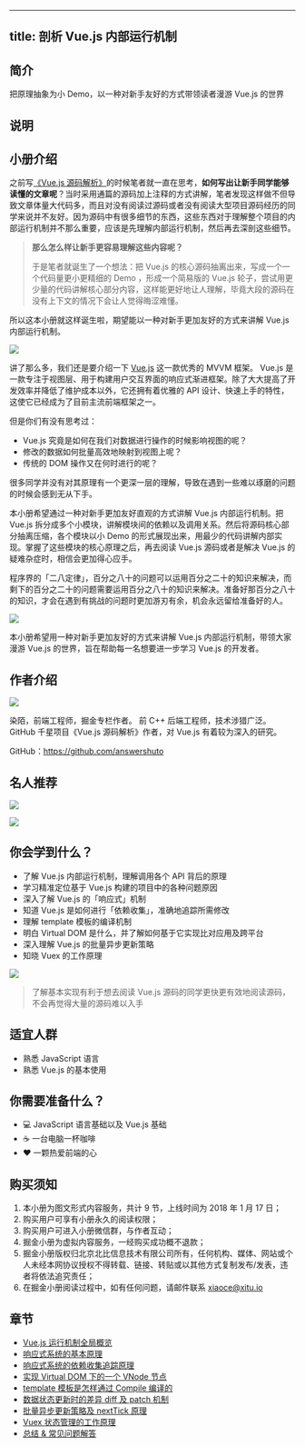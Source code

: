 
---
title: 剖析 Vue.js 内部运行机制
---

## 简介
把原理抽象为小 Demo，以一种对新手友好的方式带领读者漫游 Vue.js 的世界

## 说明
## 小册介绍

之前写[《Vue.js 源码解析》](https://github.com/answershuto/learnVue)的时候笔者就一直在思考，**如何写出让新手同学能够读懂的文章呢**？当时采用通篇的源码加上注释的方式讲解，笔者发现这样做不但导致文章体量大代码多，而且对没有阅读过源码或者没有阅读大型项目源码经历的同学来说并不友好。因为源码中有很多细节的东西，这些东西对于理解整个项目的内部运行机制并不那么重要，应该是先理解内部运行机制，然后再去深剖这些细节。

> **那么怎么样让新手更容易理解这些内容呢？**
> 
> 于是笔者就诞生了一个想法：把 Vue.js 的核心源码抽离出来，写成一个一个代码量更小更精细的 Demo ，形成一个简易版的 Vue.js 轮子，尝试用更少量的代码讲解核心部分内容，这样能更好地让人理解，毕竟大段的源码在没有上下文的情况下会让人觉得晦涩难懂。

所以这本小册就这样诞生啦，期望能以一种对新手更加友好的方式来讲解 Vue.js 内部运行机制。

![](https://p1-jj.byteimg.com/tos-cn-i-t2oaga2asx/gold-user-assets/2018/1/16/160fd1305bfb0545~tplv-t2oaga2asx-image.image)

讲了那么多，我们还是要介绍一下 [Vue.js](https://vuejs.org/) 这一款优秀的 MVVM 框架。 Vue.js 是一款专注于视图层、用于构建用户交互界面的响应式渐进框架。除了大大提高了开发效率并降低了维护成本以外，它还拥有着优雅的 API 设计、快速上手的特性，这使它已经成为了目前主流前端框架之一。

但是你们有没有思考过：

- Vue.js 究竟是如何在我们对数据进行操作的时候影响视图的呢？
- 修改的数据如何批量高效地映射到视图上呢？
- 传统的 DOM 操作又在何时进行的呢？

很多同学并没有对其原理有一个更深一层的理解，导致在遇到一些难以琢磨的问题的时候会感到无从下手。

本小册希望通过一种对新手更加友好直观的方式讲解 Vue.js 内部运行机制。把 Vue.js 拆分成多个小模块，讲解模块间的依赖以及调用关系。然后将源码核心部分抽离压缩，各个模块以小 Demo 的形式展现出来，用最少的代码讲解内部实现。掌握了这些模块的核心原理之后，再去阅读 Vue.js 源码或者是解决 Vue.js 的疑难杂症时，相信会更加得心应手。

程序界的「二八定律」，百分之八十的问题可以运用百分之二十的知识来解决，而剩下的百分之二十的问题需要运用百分之八十的知识来解决。准备好那百分之八十的知识，才会在遇到有挑战的问题时更加游刃有余，机会永远留给准备好的人。

![](https://p1-jj.byteimg.com/tos-cn-i-t2oaga2asx/gold-user-assets/2018/1/17/16102b7244c478b8~tplv-t2oaga2asx-image.image)

本小册希望用一种对新手更加友好的方式来讲解 Vue.js 内部运行机制，带领大家漫游 Vue.js 的世界，旨在帮助每一名想要进一步学习 Vue.js 的开发者。

## 作者介绍

![](https://p1-jj.byteimg.com/tos-cn-i-t2oaga2asx/gold-user-assets/2019/1/21/1686fb1d9edb209d~tplv-t2oaga2asx-image.image)

染陌，前端工程师，掘金专栏作者。 前 C++ 后端工程师，技术涉猎广泛。GitHub 千星项目《Vue.js 源码解析》作者，对 Vue.js 有着较为深入的研究。

GitHub：<https://github.com/answershuto>

## 名人推荐

![](https://p1-jj.byteimg.com/tos-cn-i-t2oaga2asx/gold-user-assets/2018/1/17/16102ba83431fd79~tplv-t2oaga2asx-image.image)

![](https://p1-jj.byteimg.com/tos-cn-i-t2oaga2asx/gold-user-assets/2018/1/17/16102bb35339d0a9~tplv-t2oaga2asx-image.image)

## 你会学到什么？

- 了解 Vue.js 内部运行机制，理解调用各个 API 背后的原理
- 学习精准定位基于 Vue.js 构建的项目中的各种问题原因
- 深入了解 Vue.js 的「响应式」机制
- 知道 Vue.js 是如何进行「依赖收集」，准确地追踪所需修改
- 理解 template 模板的编译机制
- 明白 Virtual DOM 是什么，并了解如何基于它实现比对应用及跨平台
- 深入理解 Vue.js 的批量异步更新策略
- 知晓 Vuex 的工作原理

![](https://p1-jj.byteimg.com/tos-cn-i-t2oaga2asx/gold-user-assets/2018/1/15/160f7d5318fea08c~tplv-t2oaga2asx-image.image)

> 了解基本实现有利于想去阅读 Vue.js 源码的同学更快更有效地阅读源码，不会再觉得大量的源码难以入手

## 适宜人群

- 熟悉 JavaScript 语言
- 熟悉 Vue.js 的基本使用

## 你需要准备什么？

- 💻 JavaScript 语言基础以及 Vue.js 基础
- ☕️ 一台电脑一杯咖啡
- ❤️ 一颗热爱前端的心

## 购买须知

1.  本小册为图文形式内容服务，共计 9 节，上线时间为 2018 年 1 月 17 日；
2.  购买用户可享有小册永久的阅读权限；
3.  购买用户可进入小册微信群，与作者互动；
4.  掘金小册为虚拟内容服务，一经购买成功概不退款；
5.  掘金小册版权归北京北比信息技术有限公司所有，任何机构、媒体、网站或个人未经本网协议授权不得转载、链接、转贴或以其他方式复制发布/发表，违者将依法追究责任；
6.  在掘金小册阅读过程中，如有任何问题，请邮件联系 <xiaoce@xitu.io>

## 章节
- [Vue.js 运行机制全局概览](<./Vue.js 运行机制全局概览.md>)
- [响应式系统的基本原理](./响应式系统的基本原理.md)
- [响应式系统的依赖收集追踪原理](./响应式系统的依赖收集追踪原理.md)
- [实现 Virtual DOM 下的一个 VNode 节点](<./实现 Virtual DOM 下的一个 VNode 节点.md>)
- [template 模板是怎样通过 Compile 编译的](<./template 模板是怎样通过 Compile 编译的.md>)
- [数据状态更新时的差异 diff 及 patch 机制](<./数据状态更新时的差异 diff 及 patch 机制.md>)
- [批量异步更新策略及 nextTick 原理](<./批量异步更新策略及 nextTick 原理.md>)
- [Vuex 状态管理的工作原理](<./Vuex 状态管理的工作原理.md>)
- [总结 \& 常见问题解答](<./总结 and 常见问题解答.md>)

    